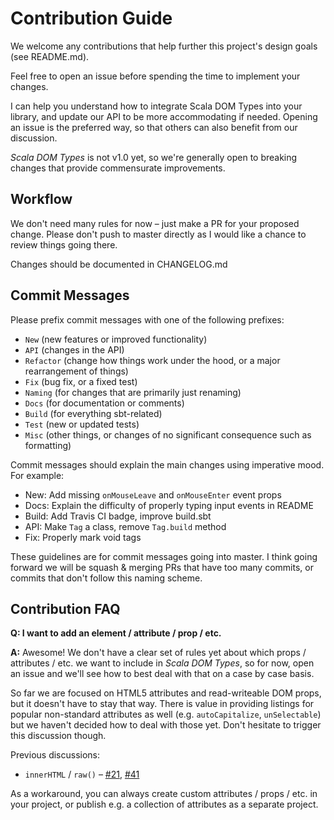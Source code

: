 # Contribution Guide

We welcome any contributions that help further this project's design goals (see README.md).

Feel free to open an issue before spending the time to implement your changes.

I can help you understand how to integrate Scala DOM Types into your library, and update our API to be more accommodating if needed. Opening an issue is the preferred way, so that others can also benefit from our discussion.

_Scala DOM Types_ is not v1.0 yet, so we're generally open to breaking changes that provide commensurate improvements.


## Workflow

We don't need many rules for now – just make a PR for your proposed change. Please don't push to master directly as I would like a chance to review things going there.

Changes should be documented in CHANGELOG.md


## Commit Messages

Please prefix commit messages with one of the following prefixes:

* `New` (new features or improved functionality)
* `API` (changes in the API)
* `Refactor` (change how things work under the hood, or a major rearrangement of things)
* `Fix` (bug fix, or a fixed test)
* `Naming` (for changes that are primarily just renaming)
* `Docs` (for documentation or comments)
* `Build` (for everything sbt-related)
* `Test` (new or updated tests)
* `Misc` (other things, or changes of no significant consequence such as formatting)

Commit messages should explain the main changes using imperative mood. For example:

* New: Add missing `onMouseLeave` and `onMouseEnter` event props
* Docs: Explain the difficulty of properly typing input events in README
* Build: Add Travis CI badge, improve build.sbt
* API: Make `Tag` a class, remove `Tag.build` method
* Fix: Properly mark void tags

These guidelines are for commit messages going into master. I think going forward we will be squash & merging PRs that have too many commits, or commits that don't follow this naming scheme.


## Contribution FAQ

**Q: I want to add an element / attribute / prop / etc.**

**A:** Awesome! We don't have a clear set of rules yet about which props / attributes / etc. we want to include in _Scala DOM Types_, so for now, open an issue and we'll see how to best deal with that on a case by case basis.

So far we are focused on HTML5 attributes and read-writeable DOM props, but it doesn't have to stay that way. There is value in providing listings for popular non-standard attributes as well (e.g. `autoCapitalize`, `unSelectable`) but we haven't decided how to deal with those yet. Don't hesitate to trigger this discussion though.

Previous discussions:

* `innerHTML` / `raw()` – [#21](https://github.com/raquo/scala-dom-types/pull/21), [#41](https://github.com/raquo/scala-dom-types/issues/41)

As a workaround, you can always create custom attributes / props / etc. in your project, or publish e.g. a collection of attributes as a separate project.
